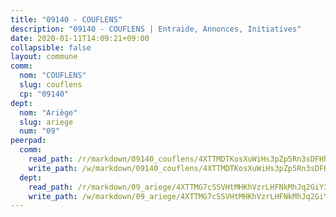 ```yaml
---
title: "09140 - COUFLENS"
description: "09140 - COUFLENS | Entraide, Annonces, Initiatives"
date: 2020-01-11T14:09:21+09:00
collapsible: false
layout: commune
comm:
  nom: "COUFLENS"
  slug: couflens
  cp: "09140"
dept:
  nom: "Ariège"
  slug: ariege
  num: "09"
peerpad:
  comm:
    read_path: /r/markdown/09140_couflens/4XTTMDTKosXuWiHs3pZp5Rn3sDFHhgwQSGy68sWL2LGgW4aP4
    write_path: /w/markdown/09140_couflens/4XTTMDTKosXuWiHs3pZp5Rn3sDFHhgwQSGy68sWL2LGgW4aP4-K3TgUv2Womw7Dpzgh8auKFhZn1WG3AJQbdLYD3nUs3Q2WQS1RyDMbHxZ3rZma81bJaD1Gw6ehKXSjWMpFeKm6ipxAFfyRHxVsBkPbZR7s5ehRW4BBruEJwN5uhAa85yYV2n8jeXk
  dept:
    read_path: /r/markdown/09_ariege/4XTTMG7cSSVHtMHKhVzrLHFNkMhJq2GiY37tW1RLaySvmC5m7
    write_path: /w/markdown/09_ariege/4XTTMG7cSSVHtMHKhVzrLHFNkMhJq2GiY37tW1RLaySvmC5m7-K3TgTss1C8HjViVkpwivQX7MahnqC11ekSJQuYEnrMDTmDE1FfJsoB9BatqQw5xZL2YVE8soFWdt5YbjPCiw8Nef7nnDAgssxyMxh5u11RAcuqPo3TLSQutK9TFNiNP3xhEoTkkD
---
```


